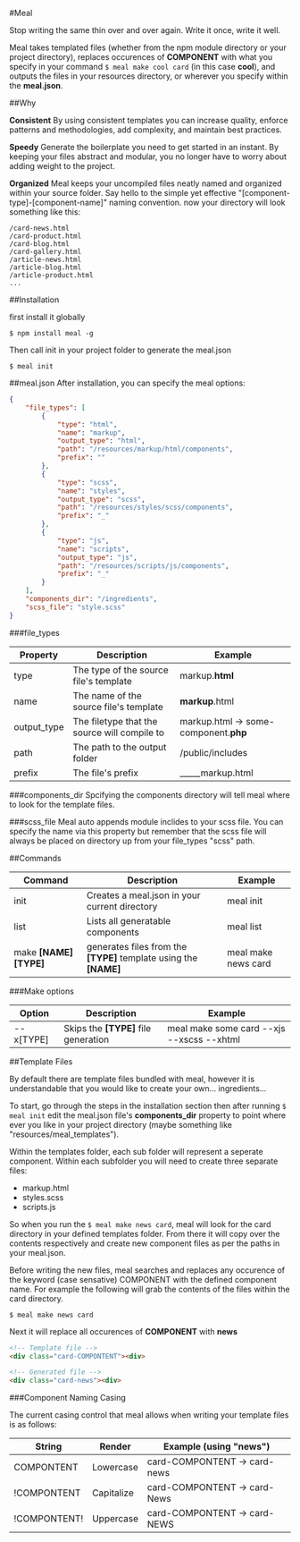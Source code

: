 #Meal

Stop writing the same thin over and over again. Write it once, write it well.

Meal takes templated files (whether from the npm module directory or your project directory), replaces occurences of __COMPONENT__ with what you specify in your command `$ meal make cool card` (in this case __cool__), and outputs the files in your resources directory, or wherever you specify within the __meal.json__.

##Why

__Consistent__
By using consistent templates you can increase quality, enforce patterns and methodologies, add complexity, and maintain best practices.

__Speedy__
Generate the boilerplate you need to get started in an instant. By keeping your files abstract and modular, you no longer have to worry about adding weight to the project.

__Organized__
Meal keeps your uncompiled files neatly named and organized within your source folder. Say hello to the simple yet effective "[component-type]-[component-name]" naming convention. now your directory will look something like this:
```
/card-news.html
/card-product.html
/card-blog.html
/card-gallery.html
/article-news.html
/article-blog.html
/article-product.html
...
```

##Installation

first install it globally

`$ npm install meal -g`

Then call init in your project folder to generate the meal.json

`$ meal init`

##meal.json
After installation, you can specify the meal options:

```json
{
	"file_types": [
		{
			"type": "html",
			"name": "markup",
			"output_type": "html",
			"path": "/resources/markup/html/components",
			"prefix": ""
		},
		{
			"type": "scss",
			"name": "styles",
			"output_type": "scss",
			"path": "/resources/styles/scss/components",
			"prefix": "_"
		},
		{
			"type": "js",
			"name": "scripts",
			"output_type": "js",
			"path": "/resources/scripts/js/components",
			"prefix": "_"
		}
	],
	"components_dir": "/ingredients",
	"scss_file": "style.scss"
}
```

###file_types

Property | Description | Example
--- | --- | ---
type | The type of the source file's template | markup.__html__
name | The name of the source file's template | __markup__.html
output_type | The filetype that the source will compile to | markup.html -> some-component.__php__
path | The path to the output folder | /public/includes
prefix | The file's prefix | __\___markup.html

###components_dir
Spcifying the components directory will tell meal where to look for the template files.

###scss_file
Meal auto appends module inclides to your scss file. You can specify the name via this property but remember that the scss file will always be placed on directory up from your file_types "scss" path.

##Commands

Command | Description | Example
--- | --- | ---
init | Creates a meal.json in your current directory | meal init
list | Lists all generatable components | meal list
make __[NAME] [TYPE]__ | generates files from the __[TYPE]__ template using the __[NAME]__ | meal make news card

###Make options

Option | Description | Example
--- | --- | ---
--x[TYPE] | Skips the __[TYPE]__ file generation | meal make some card --xjs --xscss --xhtml

##Template Files

By default there are template files bundled with meal, however it is understandable that you would like to create your own... ingredients...

To start, go through the steps in the installation section then after running `$ meal init` edit the meal.json file's __components_dir__ property to point where ever you like in your project directory (maybe something like "resources/meal_templates").

Within the templates folder, each sub folder will represent a seperate component. Within each subfolder you will need to create three separate files:
* markup.html
* styles.scss
* scripts.js

So when you run the `$ meal make news card`, meal will look for the card directory in your defined templates folder. From there it will copy over the contents respectively and create new component files as per the paths in your meal.json.

Before writing the new files, meal searches and replaces any occurence of the keyword (case sensative) COMPONENT with the defined component name. For example the following will grab the contents of the files within the card directory.

```
$ meal make news card
```

Next it will replace all occurences of __COMPONENT__ with __news__

```html
<!-- Template file -->
<div class="card-COMPONTENT"><div>

<!-- Generated file -->
<div class="card-news"><div>

```

###Component Naming Casing

The current casing control that meal allows when writing your template files is as follows:

String | Render | Example (using "news")
--- | --- | ---
COMPONTENT   | Lowercase  | card-COMPONTENT -> card-news
!COMPONTENT  | Capitalize | card-COMPONTENT -> card-News
!COMPONTENT! | Uppercase  | card-COMPONTENT -> card-NEWS

